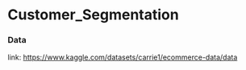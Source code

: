 # Customer_Segmentation
  ### Data 
  link: https://www.kaggle.com/datasets/carrie1/ecommerce-data/data
